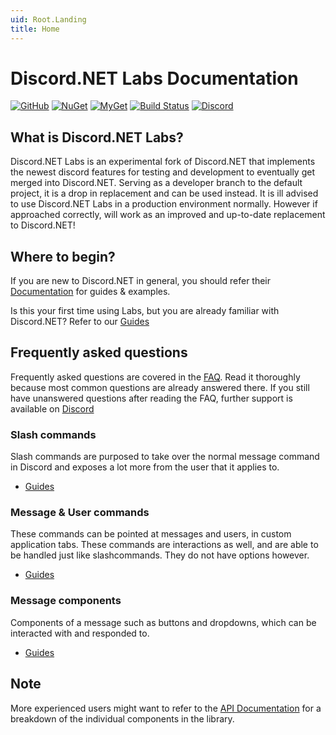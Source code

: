 ```yaml
---
uid: Root.Landing
title: Home
---
```


# Discord.NET Labs Documentation

<div class="big-logo logo-switcher"></div>

[![GitHub](https://img.shields.io/github/last-commit/Discord-Net-Labs/Discord.Net-Labs?style=plastic)](https://github.com/Discord-Net-Labs/Discord.Net-Labs)
[![NuGet](https://img.shields.io/nuget/vpre/Discord.Net.Labs.svg?maxAge=2592000?style=plastic)](https://www.nuget.org/packages/Discord.Net.Labs/)
[![MyGet](https://img.shields.io/myget/discord-net-labs/vpre/Discord.Net.Labs.svg)](https://www.myget.org/feed/Packages/discord-net-labs)
[![Build Status](https://dev.azure.com/Discord-Net-Labs/Discord-Net-Labs/_apis/build/status/discord-net.Discord.Net?branchName=dev)](https://dev.azure.com/Discord-Net-Labs/Discord-Net-Labs/_build/latest?definitionId=1&branchName=release%2F3.x)
[![Discord](https://discord.com/api/guilds/848176216011046962/widget.png)](https://discord.gg/dnet-labs)

## What is Discord.NET Labs?

Discord.NET Labs is an experimental fork of Discord.NET that implements the newest discord features for testing and development to eventually get merged into Discord.NET. Serving as a developer branch to the default project, it is a drop in replacement and can be used instead. It is ill advised to use Discord.NET Labs in a production environment normally. However if approached correctly, will work as an improved and up-to-date  replacement to Discord.NET!

## Where to begin?

If you are new to Discord.NET in general, you should refer their 
[Documentation](https://docs.stillu.cc/) for guides & examples.

Is this your first time using Labs, but you are already familiar with Discord.NET? 
Refer to our [Guides](xref:Guides.Introduction)

## Frequently asked questions

Frequently asked questions are covered in the [FAQ](https://discord-net-labs.com/FAQ.html). Read it thoroughly because most common questions are already answered there. If you still have unanswered questions after reading the FAQ, further support is available on [Discord](https://discord.gg/dnet-labs)

### Slash commands

Slash commands are purposed to take over the normal message command in Discord and exposes a lot more from the user that it applies to.

- [Guides](xref:Guides.SlashCommands.Intro)

### Message & User commands

These commands can be pointed at messages and users, in custom application tabs. These commands are interactions as well, and are able to be handled just like slashcommands. 
They do not have options however.

- [Guides](xref:Guides.ContextCommands.Creating)

### Message components

Components of a message such as buttons and dropdowns, which can be interacted with and responded to.

- [Guides](xref:Guides.MessageComponents.GettingStarted)

## Note

More experienced users might want to refer to the
[API Documentation](xref:API.Docs) for a breakdown of the individual
components in the library.

